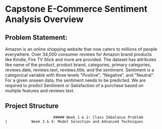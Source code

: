 ﻿# Capstone E-Commerce Sentiment Analysis Overview

 ## Problem Statement:
Amazon is an online shopping website that now caters to millions of people everywhere. Over 34,000 consumer reviews for Amazon brand products like Kindle, Fire TV Stick and more are provided. The dataset has attributes like  name of the product, product brand, categories, primary categories, reviews.date, reviews.text, reviews.title, and the sentiment. Sentiment is a categorical variable with three levels "Positive", "Negative“, and "Neutral". For a given unseen data, the sentiment needs to be predicted. We are required to predict Sentiment or Satisfaction of a purchase based on multiple features and reviews text.

## Project Structure
                          ##### Week 1 & 2: Class Imbalance Problem          |           Week 3 & 4: Model Selection and Advanced Techniques   
